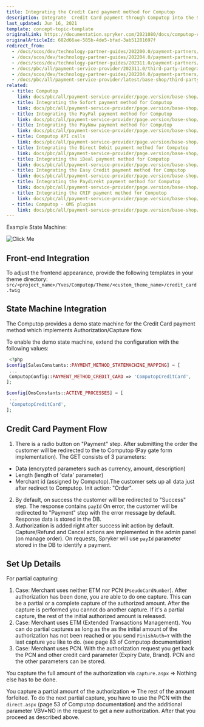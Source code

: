```yaml
---
title: Integrating the Credit Card payment method for Computop
description: Integrate  Credit Card payment through Computop into the Spryker-based shop.
last_updated: Jun 16, 2021
template: concept-topic-template
originalLink: https://documentation.spryker.com/2021080/docs/computop-credit-card
originalArticleId: 682d66ae-585b-4de5-bfad-3ab51281697f
redirect_from:
  - /docs/scos/dev/technology-partner-guides/202200.0/payment-partners/computop/integrating-payment-methods-for-computop/integrating-the-credit-card-payment-method-for-computop.html
  - /docs/scos/dev/technology-partner-guides/202204.0/payment-partners/computop/integrating-payment-methods-for-computop/integrating-the-credit-card-payment-method-for-computop.html
  - /docs/scos/dev/technology-partner-guides/202311.0/payment-partners/computop/integrating-payment-methods-for-computop/integrating-the-credit-card-payment-method-for-computop.html
  - /docs/pbc/all/payment-service-provider/202311.0/third-party-integrations/computop/integrate-payment-methods-for-computop/integrate-the-credit-card-payment-method-for-computop.html
  - /docs/scos/dev/technology-partner-guides/202204.0/payment-partners/computop/integrating-payment-methods-for-computop/integrating-the-credit-card-payment-method-for-computop.html
  - /docs/pbc/all/payment-service-provider/latest/base-shop/third-party-integrations/computop/integrate-payment-methods-for-computop/integrate-the-credit-card-payment-method-for-computop.html
related:
  - title: Computop
    link: docs/pbc/all/payment-service-provider/page.version/base-shop/third-party-integrations/computop/computop.html
  - title: Integrating the Sofort payment method for Computop
    link: docs/pbc/all/payment-service-provider/page.version/base-shop/third-party-integrations/computop/integrate-payment-methods-for-computop/integrate-the-sofort-payment-method-for-computop.html
  - title: Integrating the PayPal payment method for Computop
    link: docs/pbc/all/payment-service-provider/page.version/base-shop/third-party-integrations/computop/integrate-payment-methods-for-computop/integrate-the-paypal-payment-method-for-computop.html
  - title: Integrating the PayNow payment method for Computop
    link: docs/pbc/all/payment-service-provider/page.version/base-shop/third-party-integrations/computop/integrate-payment-methods-for-computop/integrate-the-paynow-payment-method-for-computop.html
  - title: Computop API calls
    link: docs/pbc/all/payment-service-provider/page.version/base-shop/third-party-integrations/computop/computop-api-calls.html
  - title: Integrating the Direct Debit payment method for Computop
    link: docs/pbc/all/payment-service-provider/page.version/base-shop/third-party-integrations/computop/integrate-payment-methods-for-computop/integrate-the-direct-debit-payment-method-for-computop.html
  - title: Integrating the iDeal payment method for Computop
    link: docs/pbc/all/payment-service-provider/page.version/base-shop/third-party-integrations/computop/integrate-payment-methods-for-computop/integrate-the-ideal-payment-method-for-computop.html
  - title: Integrating the Easy Credit payment method for Computop
    link: docs/pbc/all/payment-service-provider/page.version/base-shop/third-party-integrations/computop/integrate-payment-methods-for-computop/integrate-the-easy-credit-payment-method-for-computop.html
  - title: Integrating the Paydirekt payment method for Computop
    link: docs/pbc/all/payment-service-provider/page.version/base-shop/third-party-integrations/computop/integrate-payment-methods-for-computop/integrate-the-paydirekt-payment-method-for-computop.html
  - title: Integrating the CRIF payment method for Computop
    link: docs/pbc/all/payment-service-provider/page.version/base-shop/third-party-integrations/computop/integrate-payment-methods-for-computop/integrate-the-crif-payment-method-for-computop.html
  - title: Computop - OMS plugins
    link: docs/pbc/all/payment-service-provider/page.version/base-shop/third-party-integrations/computop/computop-oms-plugins.html
---
```


Example State Machine:

![Click Me](https://spryker.s3.eu-central-1.amazonaws.com/docs/Technology+Partners/Payment+Partners/Computop/computop-credit-card-flow-example.png)

## Front-end Integration

To adjust the frontend appearance, provide the following templates in your theme directory:
`src/<project_name>/Yves/Computop/Theme/<custom_theme_name>/credit_card.twig`

## State Machine Integration

The Computop provides a demo state machine for the Credit Card payment method which implements Authorization/Capture flow.

To enable the demo state machine, extend the configuration with the following values:

```php
 <?php
$config[SalesConstants::PAYMENT_METHOD_STATEMACHINE_MAPPING] = [
 ...
 ComputopConfig::PAYMENT_METHOD_CREDIT_CARD => 'ComputopCreditCard',
];

$config[OmsConstants::ACTIVE_PROCESSES] = [
 ...
 'ComputopCreditCard',
];
```

## Credit Card Payment Flow

1. There is a radio button on "Payment" step. After submitting the order the customer will be redirected to the to Computop (Pay gate form implementation). The GET consists of 3 parameters:
- Data (encrypted parameters such as currency, amount, description)
- Length (length of 'data' parameter)
- Merchant id (assigned by Computop).The customer sets up all data just after redirect to Computop.
         Init action: "Order".
2. By default, on success the customer will be redirected to "Success" step. The response contains `payId` On error, the customer will be redirected to "Payment" step with the error message by default. Response data is stored in the DB.
3. Authorization is added  right after success init action by default. Capture/Refund and Cancel actions are implemented in the admin panel (on manage order).  On requests, Spryker will use `payId` parameter stored in the DB to identify a payment.

## Set Up Details

For partial capturing:

1. Case: Merchant uses neither ETM nor PCN (`PseudoCardNumber`). After authorization has been done, you are able to do one capture. This can be a partial or a complete capture of the authorized amount. After the capture is performed you cannot do another capture. If it's a partial capture, the rest of the initial authorized amount is released.
2. Case: Merchant uses ETM (Extended Transactions Management). You can do partial captures as long as the as the initial amount of the authorization has not been reached or you send `FinishAuth=Y` with the last capture you like to do. (see page 83 of Computop documentation)
3. Case: Merchant uses PCN. With the authorization request you get back the PCN and other credit card parameter (Expiry Date, Brand). PCN and the other parameters can be stored.

You capture the full amount of the authorization via `capture.aspx` => Nothing else has to be done.

You capture a partial amount of the authorization => The rest of the amount forfeited. To do the next partial capture, you have to use the PCN with the `direct.aspx` (page 53  of Computop documentation) and the additional parameter VBV=NO in the request to get a new authorization. After that you proceed as described above.
